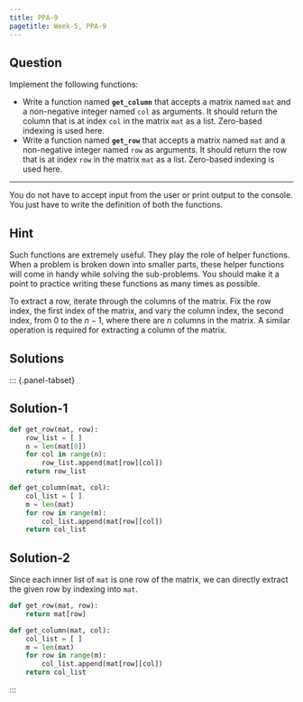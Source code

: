 ```yaml
---
title: PPA-9
pagetitle: Week-5, PPA-9
---
```


## Question

Implement the following functions:

- Write a function named **`get_column`** that accepts a matrix named `mat` and a non-negative integer named `col` as arguments. It should return the column that is at index `col` in the matrix `mat` as a list. Zero-based indexing is used here.
- Write a function named **`get_row`** that accepts a matrix named `mat` and a non-negative integer named `row` as arguments. It should return the row that is at index `row` in the matrix `mat` as a list. Zero-based indexing is used here.

<hr>

You do not have to accept input from the user or print output to the console. You just have to write the definition of both the functions.

## Hint

Such functions are extremely useful. They play the role of helper functions. When a problem is broken down into smaller parts, these helper functions will come in handy while solving the sub-problems. You should make it a point to practice writing these functions as many times as possible.

To extract a row, iterate through the columns of the matrix. Fix the row index, the first index of the matrix, and vary the column index, the second index, from $0$ to the $n - 1$, where there are $n$ columns in the matrix. A similar operation is required for extracting a column of the matrix.

## Solutions

::: {.panel-tabset}

## Solution-1

```python
def get_row(mat, row):
    row_list = [ ]
    n = len(mat[0])
    for col in range(n):
        row_list.append(mat[row][col])
	return row_list

def get_column(mat, col):
    col_list = [ ]
    m = len(mat)
    for row in range(m):
        col_list.append(mat[row][col])
    return col_list
```

## Solution-2

Since each inner list of `mat` is one row of the matrix, we can directly extract the given row by indexing into `mat`.

```python
def get_row(mat, row):
    return mat[row]

def get_column(mat, col):
    col_list = [ ]
    m = len(mat)
    for row in range(m):
        col_list.append(mat[row][col])
    return col_list
```

:::
